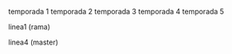 temporada 1
temporada 2
temporada 3
temporada 4
temporada 5














linea1 (rama)









linea4 (master)
